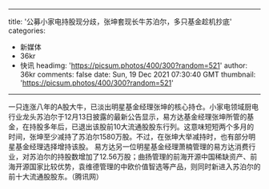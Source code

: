 
---
title: '公募小家电持股现分歧，张坤套现长牛苏泊尔，多只基金趁机抄底'
categories: 
 - 新媒体
 - 36kr
 - 快讯
headimg: 'https://picsum.photos/400/300?random=521'
author: 36kr
comments: false
date: Sun, 19 Dec 2021 07:30:40 GMT
thumbnail: 'https://picsum.photos/400/300?random=521'
---

<div>   
一只连涨八年的A股大牛，已淡出明星基金经理张坤的核心持仓。小家电领域厨电行业龙头苏泊尔于12月13日披露的最新公告显示，易方达基金经理张坤所管的基金，在持股多年后，已退出该股前10大流通股股东行列。这意味短短两个多月的时间，张坤至少减持了苏泊尔1580万股。不过，在张坤大举减持时，也有部分明星基金经理选择增持该股。
易方达另一位明星基金经理萧楠管理的易方达消费行业，对苏泊尔的持股数增加了12.56万股；曲扬管理的前海开源中国稀缺资产、前海开源国家比较优势，袁维德管理的中欧价值智选等产品，则同时新进入苏泊尔的前十大流通股股东。（腾讯网）  
</div>
            